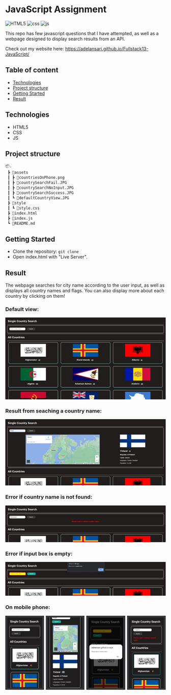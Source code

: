 # JavaScript Assignment
![HTML5](https://img.shields.io/badge/HTML-v.5-E34F26?logo=HTML5)
![css](https://img.shields.io/badge/css-1572B6?logo=CSS3)
![js](https://img.shields.io/badge/JS-gray?logo=JavaScript)

This repo has few javascript questions that I have attempted, as well as a webpage designed to display search results from an API.

Check out my website here: https://adelansari.github.io/Fullstack13-JavaScript/

## Table of content
  - [Technologies](#technologies)
  - [Project structure](#project-structure)
  - [Getting Started](#getting-started)
  - [Result](#result)

## Technologies
- HTML5
- CSS
- JS

## Project structure
```
📦.
 ┣ 📂assets
 ┃ ┣ 📜countriesOnPhone.png
 ┃ ┣ 📜countrySearchFail.JPG
 ┃ ┣ 📜countrySearchNoInput.JPG
 ┃ ┣ 📜countrySearchSuccess.JPG
 ┃ ┗ 📜defaultCountryView.JPG
 ┣ 📂style
 ┃ ┗ 📜style.css
 ┣ 📜index.html
 ┣ 📜index.js
 ┗ 📜README.md
```

## Getting Started
- Clone the repository: `git clone`
- Open index.html with "Live Server".

## Result
The webpage searches for city name according to the user input, as well as displays all country names and flags. You can also display more about each country by clicking on them!

### Default view:
<p align="center"><img src="assets/defaultCountryView.JPG" alt="default-view-PC"/></p>

### Result from seaching a country name:
<p align="center"><img src="assets/countrySearchSuccess.JPG" alt="fetched-country-PC"/></p>

### Error if country name is not found:
<p align="center"><img src="assets/countrySearchFail.JPG" alt="failed-fetch-PC"/></p>

### Error if input box is empty:
<p align="center"><img src="assets/countrySearchNoInput.JPG" alt="empty-input-PC"/></p>

### On mobile phone:
<p align="center"><img src="assets/countriesOnPhone.png" alt="mobile-phone-view"/></p>
